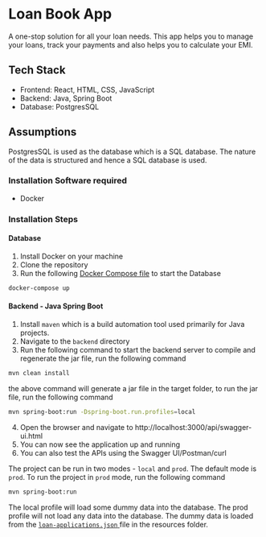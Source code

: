 # Loan Book App

A one-stop solution for all your loan needs. This app helps you to manage your loans, track your payments and also helps
you to calculate your EMI.

## Tech Stack

- Frontend: React, HTML, CSS, JavaScript
- Backend: Java, Spring Boot
- Database: PostgresSQL

## Assumptions
PostgresSQL is used as the database which is a SQL database. The nature of the data is structured and hence a SQL database is used. 

### Installation Software required
- Docker

### Installation Steps

#### Database
1. Install Docker on your machine
2. Clone the repository
3. Run the following [Docker Compose file](compose.yaml) to start the Database

```bash
docker-compose up
```

#### Backend - Java Spring Boot
1. Install `maven` which is a build automation tool used primarily for Java projects.
2. Navigate to the `backend` directory
3. Run the following command to start the backend server
to compile and regenerate the jar file, run the following command
```bash
mvn clean install
```
the above command will generate a jar file in the target folder, to run the jar file, run the following command

```bash
mvn spring-boot:run -Dspring-boot.run.profiles=local
```

4. Open the browser and navigate to http://localhost:3000/api/swagger-ui.html
5. You can now see the application up and running
6. You can also test the APIs using the Swagger UI/Postman/curl


The project can be run in two modes - `local` and `prod`. The default mode is `prod`. To run the project in `prod` mode, run the following command
```bash
mvn spring-boot:run
```

The local profile will load some dummy data into the database. The prod profile will not load any data into the database.
The dummy data is loaded from the [  `loan-applications.json`  ](src/main/resources/data/loan-applications.json) file in the resources folder.